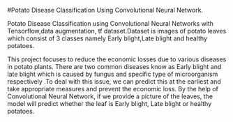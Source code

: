 #Potato Disease Classification Using Convolutional Neural Network.

Potato Disease Classification using Convolutional Neural Networks with Tensorflow,data augmentation, tf dataset.Dataset is images of potato leaves 
which consist of 3 classes namely Early blight,Late blight and healthy potatoes.
 
This project focuses to reduce the economic losses due to various diseases in potato plants. There are two common diseases know as Early blight and late blight which is caused by fungus and specific type of microorganism respectively .To deal with this issue, we can predict this at the earliest and take appropriate measures and prevent the economic loss.
By the help of Convolutional Neural Network, if we provide a picture of the leaves, the model will predict whether the leaf is  Early blight, Late blight or healthy potatoes.

